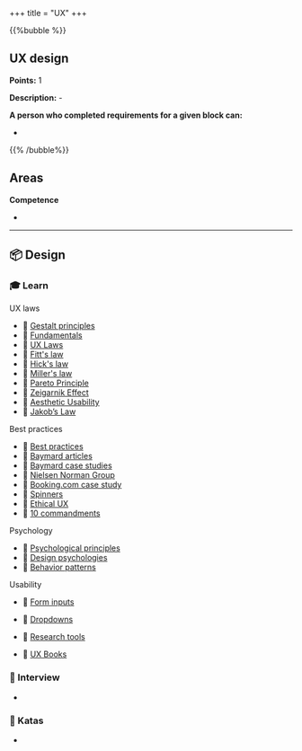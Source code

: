 +++
title = "UX"
+++

{{%bubble %}}

## UX design

**Points:** 1

**Description:** -

**A person who completed requirements for a given block can:**

-

{{% /bubble%}}

## Areas

**Competence**

-

---

## 📦 Design

### 🎓 Learn
UX laws
- 📗 [Gestalt principles](https://medium.com/dev-channel/designing-with-the-gestalt-principles-608f82a8b2f7)
- 📗 [Fundamentals](https://ux.shopify.com/some-fundamental-laws-of-ux-abd980744a33)
- 📗 [UX Laws](https://medium.com/swlh/ux-laws-with-practical-examples-c418b4738d20)
- 📗 [Fitt's law](https://uxdesign.cc/want-to-become-a-better-ux-designer-implement-fitts-law-19f71f9665a3)
- 📗 [Hick's law](https://uxdesign.cc/do-you-know-the-law-that-makes-or-breaks-a-ux-designer-hicks-law-6f2651400663)
- 📗 [Miller's law](https://uxdesign.cc/millers-law-is-there-a-magical-number-in-ux-design-7999f92ef7b8)
- 📗 [Pareto Principle](https://uxdesign.cc/80-20-rule-how-the-pareto-principle-is-helping-designers-in-2020-7207b75f2f40)
- 📗 [Zeigarnik Effect](https://uxdesign.cc/zeigarnik-effect-is-this-a-dark-pattern-used-by-linkedin-designers-339dc192ca27)
- 📗 [Aesthetic Usability](https://uxdesign.cc/how-tinder-makes-you-forgive-its-bad-design-3a0ecfe1246b)
- 📗 [Jakob’s Law](https://uxdesign.cc/jakobs-law-how-did-facebook-upset-its-users-954cafb24095)

Best practices
- 📗 [Best practices](https://seandexter1.medium.com/the-baymard-institute-a-glorious-evidence-based-trove-of-ux-best-practices-189d839b1176)
- 📗 [Baymard articles](https://baymard.com/blog/archive)
- 📗 [Baymard case studies](https://baymard.com/ecommerce-design-examples)
- 📗 [Nielsen Norman Group](https://www.nngroup.com/articles/)
- 📗 [Booking.com case study](https://uxdesign.cc/how-booking-com-makes-you-book-a-room-a-ux-analysis-d0b5177b8b25)
- 📗 [Spinners](https://simonhearne.com/2020/alternatives-to-spinners/)
- 📗 [Ethical UX](https://uxdesign.cc/10-principles-for-ethical-ux-designs-21faf5ab243d)
- 📗 [10 commandments](https://uxdesign.cc/10-commandments-for-ui-design-29ee9687a4)

Psychology
- 📗 [Psychological principles](https://uxdesign.cc/20-examples-of-psychological-principles-applied-to-product-design-a0d3ecaeb214)
- 📗 [Design psychologies](https://uxdesign.cc/7-design-psychologies-every-designer-should-know-d01a1becd961)
- 📗 [Behavior patterns](https://uxdesign.cc/10-essential-cognitive-behavior-patterns-for-ux-design-7f0cc2e00d31)

Usability
- 📗 [Form inputs](https://medium.com/design-bootcamp/text-field-redesign-d3f15c00daec)
- 📗 [Dropdowns](https://uxdesign.cc/10-ways-to-improve-dropdowns-in-ui-ux-design-59d61a304b70)


- 📗 [Research tools](https://uxdesign.cc/13-helpful-ux-research-tools-1949c92b9da0)

- 📗 [UX Books](https://medium.com/swlh/every-ux-book-i-recommend-and-why-673d634ca530)


### 🎤 Interview

- 

### 📝 Katas

- 
